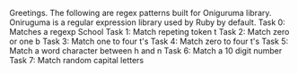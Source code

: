 Greetings.
The following are regex patterns built for Oniguruma library.
Oniruguma is a regular expression library used by Ruby by default.
Task 0: Matches a regexp School
Task 1: Match repeting token t
Task 2: Match zero or one b
Task 3: Match one to four t's
Task 4: Match zero to four t's
Task 5: Match a word character between h and n
Task 6: Match a 10 digit number
Task 7: Match random capital letters
